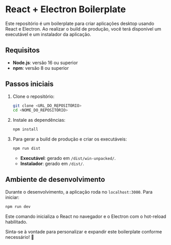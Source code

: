 # React + Electron Boilerplate

Este repositório é um boilerplate para criar aplicações desktop usando React e Electron. Ao realizar o build de produção, você terá disponível um executável e um instalador da aplicação.

## Requisitos

- **Node.js**: versão 16 ou superior
- **npm**: versão 8 ou superior

## Passos iniciais

1. Clone o repositório:
   ```bash
   git clone <URL_DO_REPOSITÓRIO>
   cd <NOME_DO_REPOSITÓRIO>
   ```

2. Instale as dependências:
   ```bash
   npm install
   ```

3. Para gerar a build de produção e criar os executáveis:
   ```bash
   npm run dist
   ```
   - **Executável**: gerado em `/dist/win-unpacked/`.
   - **Instalador**: gerado em `/dist/`.

## Ambiente de desenvolvimento

Durante o desenvolvimento, a aplicação roda no `localhost:3000`. Para iniciar:
```bash
npm run dev
```

Este comando inicializa o React no navegador e o Electron com o hot-reload habilitado.

Sinta-se à vontade para personalizar e expandir este boilerplate conforme necessário! 🚀